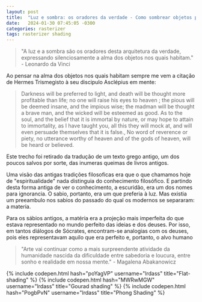 ```yaml
---
layout: post
title:  "Luz e sombra: os oradores da verdade - Como sombrear objetos para simular o comportamento de luz"
date:   2024-01-30 07:45:05 -0300
categories: rasterizer
tags: rasterizer shading
---
```


> "A luz e a sombra são os oradores desta arquitetura da verdade, expressando silenciosamente a alma dos objetos nos quais habitam." - Leonardo da Vinci

Ao pensar na alma dos objetos nos quais habitam sempre me vem a citação de Hermes Trismegisto à seu discipulo Asclépius em mente:

> Darkness will be preferred to light, and death will be thought more profitable than life; no one will raise his eyes to heaven ; the pious will be deemed insane, and the impious wise; the madman will be thought a brave man, and the wicked will be esteemed as good. As to the soul, and the belief that it is immortal by nature, or may hope to attain to immortality, as I have taught you, all this they will mock at, and will even persuade themselves that it is false., No word of reverence or piety, no utterance worthy of heaven and of the gods of heaven, will be heard or believed.

Este trecho foi retirado da tradução de um texto grego antigo, um dos poucos salvos por sorte, das inumeras queimas de livros antigos. 

Uma visão das antigas tradições filosoficas era que o que chamamos hoje de "espiritualidade" nada distinguia do conhecimento filosófico. E partindo desta forma antiga de ver o conhecimento, a escuridão, era um dos nomes para ignorancia.
O sabio, portanto, era um que preferia à luz.
Mas existia um preeambulo nos sabios do passado do qual os modernos se separaram: a materia.

Para os sábios antigos, a matéria era a projeção mais imperfeita do que estava representado no mundo perfeito das ideias e dos deuses. Por isso, em tantos diálogos de Sócrates, encontram-se analogias com os deuses, pois eles representavam aquilo que era perfeito e, portanto, o alvo humano


> "Arte vai continuar como a mais surpreendente atividade da humanidade nascida da dificuldade entre sabedoria e loucura, entre sonho e realidade em nossa mente." - Magalena Abakanowicz
    


{% include codepen.html hash="poYagVP" username="lrdass" title="Flat-shading" %}
{% include codepen.html hash="MWRwMGW" username="lrdass" title="Gourad shading" %}
{% include codepen.html hash="PogbPvN" username="lrdass" title="Phong Shading" %}
